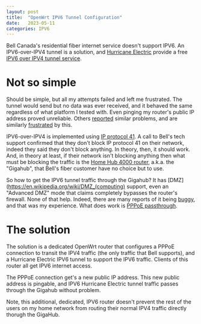 ```yaml
---
layout: post
title:  "OpenWrt IPV6 Tunnel Configuration"
date:   2023-05-11
categories: IPV6
---
```


Bell Canada's residential fiber internet service doesn't support
IPV6. An IPV6-over-IPV4 tunnel is a solution, and [Hurricane
Electric](https://www.he.net/) provide a free [IPV6 over IPV4 tunnel
service](https://tunnelbroker.net).

# Not so simple

Should be simple, but all my attempts failed and left me
frustrated. The tunnel would send but no data was ever received, and
it behaved the same regardless of what platform I tested with. Even
pinging my router's public IP address proved unreliable. Others
[reported](https://forum.bell.ca/t5/Internet/Is-ipv6-tunneling-possible-with-Bell/m-p/12415)
similar problems, and are similarly
[frustrated](https://forum.bell.ca/t5/Internet/Gigahub-and-IPv6/m-p/10489)
by this.

IPV6-over-IPV4 is implemented using [IP protocol
41](https://simple.wikipedia.org/wiki/Protocol_41). A call to Bell's
tech support confirmed that they don't block IP protocol 41 on their
network, indeed they said they don't block anything. In theory, then,
it should work. And, in theory at least, if their network isn't
blocking anything then what must be blocking the traffic is the [Home
Hub 4000
router](https://support.bell.ca/internet/products/home-hub-4000-modem),
a.k.a. the "Gigahub", that Bell's fiber customer have no choice but to
use.

So how to get the IPV6 tunnel traffic through the Gigahub? It has
[DMZ](https://en.wikipedia.org/wiki/DMZ_(computing) support, even an
"Advanced DMZ" mode that claims completely bypasses the router's
firewall. None of that help. Indeed, there are many reports of it
being
[buggy](https://forum.bell.ca/t5/Internet/Advanced-DMZ/m-p/10971), and
that was my experience. What does work is [PPPoE
passthrough](https://forum.bell.ca/t5/Internet/Using-PPPoE-and-DMZ-Advanced-DMZ-for-Bridge-Mode-use-of-3rd/m-p/705).

# The solution

The solution is a dedicated OpenWrt router that configures a PPPoE
connection to transit the IPV4 traffic (the only traffic that Bell
supports), and a Hurricane Electric IPV6 tunnel to support the IPV6
traffic. Clients of this router all get IPV6 internet access.

The PPPoE connection get's a new public IP address. This new public
address is pingable, and IPV6 Hurricane Electric tunnel traffic passes
through the Gigahub without problem.

Note, this additional, dedicated, IPV6 router doesn't prevent the rest
of the users on my home network from routing their normal IPV4 traffic
directly thorugh the GigaHub.

